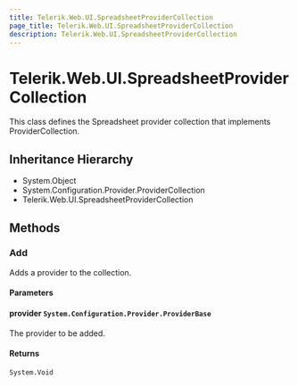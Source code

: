 ```yaml
---
title: Telerik.Web.UI.SpreadsheetProviderCollection
page_title: Telerik.Web.UI.SpreadsheetProviderCollection
description: Telerik.Web.UI.SpreadsheetProviderCollection
---
```


# Telerik.Web.UI.SpreadsheetProviderCollection

This class defines the Spreadsheet provider collection that implements ProviderCollection.

## Inheritance Hierarchy

* System.Object
* System.Configuration.Provider.ProviderCollection
* Telerik.Web.UI.SpreadsheetProviderCollection

## Methods

###  Add

Adds a provider to the collection.

#### Parameters

#### provider `System.Configuration.Provider.ProviderBase`

The provider to be added.

#### Returns

`System.Void` 

